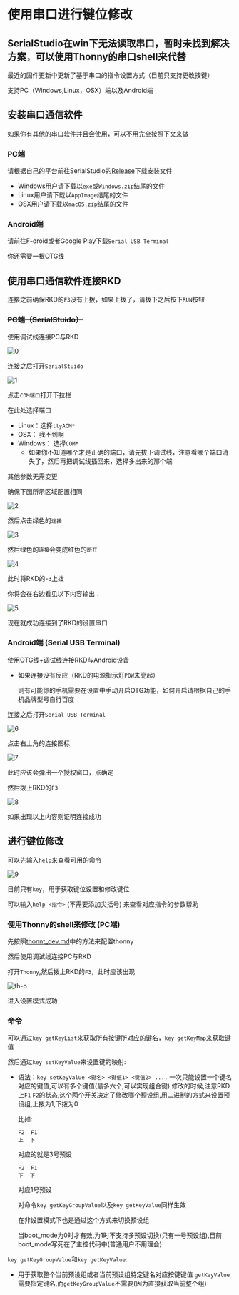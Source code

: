 # 使用串口进行键位修改
## SerialStudio在win下无法读取串口，暂时未找到解决方案，可以使用Thonny的串口shell来代替
最近的固件更新中更新了基于串口的指令设置方式（目前只支持更改按键）

支持PC（Windows,Linux，OSX）端以及Android端

## 安装串口通信软件

如果你有其他的串口软件并且会使用，可以不用完全按照下文来做

### PC端

请根据自己的平台前往SerialStudio的[Release](https://github.com/Serial-Studio/Serial-Studio/releases)下载安装文件

- Windows用户请下载以`exe`或`Windows.zip`结尾的文件
- Linux用户请下载以`AppImage`结尾的文件
- OSX用户请下载以`macOS.zip`结尾的文件

### Android端

请前往F-droid或者Google Play下载`Serial USB Terminal`

你还需要一根OTG线

## 使用串口通信软件连接RKD

连接之前确保RKD的`F3`没有上拨，如果上拨了，请拨下之后按下`RUN`按钮

### ~~PC端（SerialStuido）~~

使用调试线连接PC与RKD

![0](PICs/cdc_setting/0.png)

连接之后打开`SerialStuido`

![1](PICs/cdc_setting/1.png)

点击`COM端口`打开下拉栏

在此处选择端口
- Linux：选择`ttyACM*`
- OSX： 我不到啊
- Windows： 选择`COM*`
  - 如果你不知道哪个才是正确的端口，请先拔下调试线，注意看哪个端口消失了，然后再把调试线插回来，选择多出来的那个端

其他参数无需变更

确保下图所示区域配置相同

![2](PICs/cdc_setting/2.png)

然后点击绿色的`连接`

![3](PICs/cdc_setting/3.png)

然后绿色的`连接`会变成红色的`断开`

![4](PICs/cdc_setting/4.png)

此时将RKD的`F3`上拨

你将会在右边看见以下内容输出：

![5](PICs/cdc_setting/5.png)

现在就成功连接到了RKD的设置串口

### Android端 (Serial USB Terminal)

使用OTG线+调试线连接RKD与Android设备

- 如果连接没有反应（RKD的电源指示灯`POW`未亮起）

  则有可能你的手机需要在设置中手动开启OTG功能，如何开启请根据自己的手机品牌型号自行百度

连接之后打开`Serial USB Terminal`

![6](PICs/cdc_setting/6.jpg)

点击右上角的连接图标

![7](PICs/cdc_setting/7.png)

此时应该会弹出一个授权窗口，点确定

然后拨上RKD的`F3`

![8](PICs/cdc_setting/8.jpg)

如果出现以上内容则证明连接成功

## 进行键位修改

可以先输入`help`来查看可用的命令

![9](PICs/cdc_setting/9.png)

目前只有`key`，用于获取键位设置和修改键位

可以输入`help <指令>` (不需要添加尖括号) 来查看对应指令的参数帮助

### 使用Thonny的shell来修改 (PC端)

先按照[thonnt_dev.md](thonny_dev.md)中的方法来配置thonny

然后使用调试线连接PC与RKD

打开`Thonny`,然后拨上RKD的`F3`，此时应该出现

![th-o](PICs/cdc_setting/th-0.png)

进入设置模式成功

### 命令

可以通过`key getKeyList`来获取所有按键所对应的键名，`key getKeyMap`来获取键值

然后通过`key setKeyValue`来设置键的映射:
- 语法：`key setKeyValue <键名> <键值1> <键值2> ....`
  一次只能设置一个键名对应的键值,可以有多个键值(最多六个,可以实现组合键)
  修改的时候,注意RKD上`F1` `F2`的状态,这个两个开关决定了修改哪个预设组,用二进制的方式来设置预设组,上拨为1,下拨为0

  比如:
  ```
  F2  F1
  上  下
  ```
  对应的就是3号预设
  ```
  F2  F1
  下  下
  ```
  对应1号预设
  
  对命令`key getKeyGroupValue`以及`key getKeyValue`同样生效

  在非设置模式下也是通过这个方式来切换预设组

  当boot_mode为0时才有效,为1时不支持多预设切换(只有一号预设组),目前boot_mode写死在了主控代码中(普通用户不用理会)

`key getKeyGroupValue`和`key getKeyValue`:
- 用于获取整个当前预设组或者当前预设组特定键名对应按键键值
  `getKeyValue`需要指定键名,而`getKeyGroupValue`不需要(因为直接获取当前整个组)